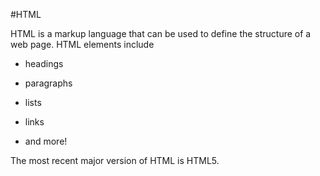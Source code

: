 #HTML 




HTML is a markup language that can be used to define the structure of a web page. HTML elements include







- headings



- paragraphs



- lists



- links



- and more!







The most recent major version of HTML is HTML5.